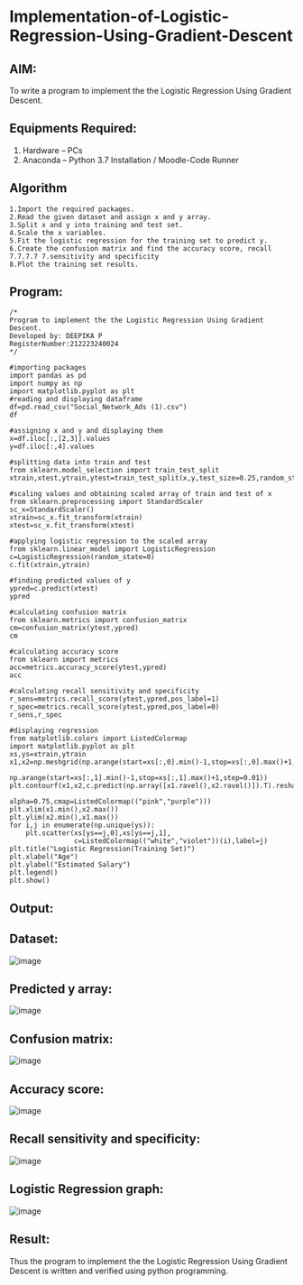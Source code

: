 # Implementation-of-Logistic-Regression-Using-Gradient-Descent

## AIM:
To write a program to implement the the Logistic Regression Using Gradient Descent.

## Equipments Required:
1. Hardware – PCs
2. Anaconda – Python 3.7 Installation / Moodle-Code Runner

## Algorithm
```
1.Import the required packages.
2.Read the given dataset and assign x and y array.
3.Split x and y into training and test set.
4.Scale the x variables.
5.Fit the logistic regression for the training set to predict y.
6.Create the confusion matrix and find the accuracy score, recall 7.7.7.7 7.sensitivity and specificity
8.Plot the training set results.
```

## Program:
```
/*
Program to implement the the Logistic Regression Using Gradient Descent.
Developed by: DEEPIKA P
RegisterNumber:212223240024
*/
```
```
#importing packages
import pandas as pd
import numpy as np
import matplotlib.pyplot as plt
#reading and displaying dataframe
df=pd.read_csv("Social_Network_Ads (1).csv")
df

#assigning x and y and displaying them
x=df.iloc[:,[2,3]].values
y=df.iloc[:,4].values 

#splitting data into train and test
from sklearn.model_selection import train_test_split
xtrain,xtest,ytrain,ytest=train_test_split(x,y,test_size=0.25,random_state=0)

#scaling values and obtaining scaled array of train and test of x
from sklearn.preprocessing import StandardScaler
sc_x=StandardScaler()
xtrain=sc_x.fit_transform(xtrain)
xtest=sc_x.fit_transform(xtest)

#applying logistic regression to the scaled array
from sklearn.linear_model import LogisticRegression
c=LogisticRegression(random_state=0)
c.fit(xtrain,ytrain)

#finding predicted values of y
ypred=c.predict(xtest)
ypred

#calculating confusion matrix
from sklearn.metrics import confusion_matrix
cm=confusion_matrix(ytest,ypred)
cm

#calculating accuracy score
from sklearn import metrics
acc=metrics.accuracy_score(ytest,ypred)
acc

#calculating recall sensitivity and specificity
r_sens=metrics.recall_score(ytest,ypred,pos_label=1)
r_spec=metrics.recall_score(ytest,ypred,pos_label=0)
r_sens,r_spec

#displaying regression 
from matplotlib.colors import ListedColormap
import matplotlib.pyplot as plt
xs,ys=xtrain,ytrain
x1,x2=np.meshgrid(np.arange(start=xs[:,0].min()-1,stop=xs[:,0].max()+1,step=0.01),
               np.arange(start=xs[:,1].min()-1,stop=xs[:,1].max()+1,step=0.01))
plt.contourf(x1,x2,c.predict(np.array([x1.ravel(),x2.ravel()]).T).reshape(x1.shape),
                            alpha=0.75,cmap=ListedColormap(("pink","purple")))
plt.xlim(x1.min(),x2.max())
plt.ylim(x2.min(),x1.max())
for i,j in enumerate(np.unique(ys)):
    plt.scatter(xs[ys==j,0],xs[ys==j,1],
                c=ListedColormap(("white","violet"))(i),label=j)
plt.title("Logistic Regression(Training Set)")
plt.xlabel("Age")
plt.ylabel("Estimated Salary")
plt.legend()
plt.show()
```

## Output:
## Dataset:
![image](https://user-images.githubusercontent.com/94165326/173839838-a3f6139f-7f8f-40de-9bfd-0fb118e8bbc9.png)

## Predicted y array:
![image](https://user-images.githubusercontent.com/94165326/173839943-dbe2963f-83c8-4e71-9030-67b728ca605e.png)

## Confusion matrix:
![image](https://user-images.githubusercontent.com/94165326/173840037-f7356dea-73f5-4062-ad8a-c3af11a2fc6a.png)

## Accuracy score:
![image](https://user-images.githubusercontent.com/94165326/173840144-ec3e8872-12e5-496e-9b74-ecaa1882a7a4.png)

## Recall sensitivity and specificity:
![image](https://user-images.githubusercontent.com/94165326/173840222-6c8d3228-6d33-4702-9724-1043d5bf15e4.png)

## Logistic Regression graph:
![image](https://user-images.githubusercontent.com/94165326/173840324-a9d9cda8-063f-4a38-b656-3b08b6366d9f.png)




## Result:
Thus the program to implement the the Logistic Regression Using Gradient Descent is written and verified using python programming.

